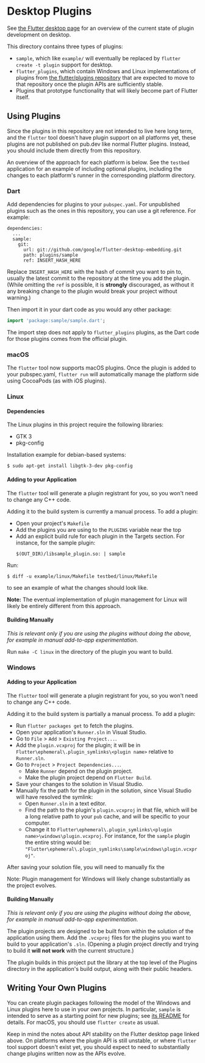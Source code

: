 # Desktop Plugins

See [the Flutter desktop
page](https://github.com/flutter/flutter/wiki/Desktop-shells#plugins)
for an overview of the current state of plugin development on desktop.

This directory contains three types of plugins:
* `sample`, which like `example/` will eventually be replaced by
  `flutter create -t plugin` support for desktop.
* `flutter_plugins`, which contain Windows and Linux implementations of plugins
  from [the flutter/plugins repository](https://github.com/flutter/plugins)
  that are expected to move to that repository once the plugin APIs are
  sufficiently stable.
* Plugins that prototype functionality that will likely become part of
  Flutter itself.

## Using Plugins

Since the plugins in this repository are not intended to live here long term,
and the `flutter` tool doesn't have plugin support on all platforms yet, these
plugins are not published on pub.dev like normal Flutter plugins. Instead, you
should include them directly from this repository.

An overview of the approach for each platform is below. See the `testbed`
application for an example of including optional plugins, including the changes
to each platform's runner in the corresponding platform directory.

### Dart

Add dependencies for plugins to your `pubspec.yaml`. For unpublished plugins
such as the ones in this repository, you can use a git reference. For example:

```
dependencies:
  ...
  sample:
    git:
      url: git://github.com/google/flutter-desktop-embedding.git
      path: plugins/sample
      ref: INSERT_HASH_HERE
```

Replace `INSERT_HASH_HERE` with the hash of commit you want to pin to,
usually the latest commit to the repository at the time you add the plugin.
(While omitting the `ref` is possible, it is **strongly** discouraged, as
without it any breaking change to the plugin would break your project
without warning.)

Then import it in your dart code as you would any other package:
```dart
import 'package:sample/sample.dart';
```

The import step does not apply to `flutter_plugins` plugins, as the
Dart code for those plugins comes from the official plugin.

### macOS

The `flutter` tool now supports macOS plugins. Once the plugin is added to
your pubspec.yaml, `flutter run` will automatically manage the platform side
using CocoaPods (as with iOS plugins).

### Linux

#### Dependencies

The Linux plugins in this project require the following libraries:

* GTK 3
* pkg-config

Installation example for debian-based systems:

```
$ sudo apt-get install libgtk-3-dev pkg-config
```

#### Adding to your Application

The `flutter` tool will generate a plugin registrant for you, so you
won't need to change any C++ code.

Adding it to the build system is currently a manual process. To add a plugin:
- Open your project's `Makefile`
- Add the plugins you are using to the `PLUGINS` variable near the top
- Add an explicit build rule for each plugin in the Targets section. For
  instance, for the sample plugin:
  ```
  $(OUT_DIR)/libsample_plugin.so: | sample
  ```

Run:
```
$ diff -u example/linux/Makefile testbed/linux/Makefile
```
to see an example of what the changes should look like.

**Note:** The eventual implementation of plugin management for Linux will
likely be entirely different from this approach.

#### Building Manually

*This is relevant only if you are using the plugins without doing the above,
for example in manual add-to-app experimentation.*

Run `make -C linux` in the directory of the plugin you want to build.

### Windows

#### Adding to your Application

The `flutter` tool will generate a plugin registrant for you, so you
won't need to change any C++ code.

Adding it to the build system is partially a manual process. To add a plugin:
- Run `flutter packages get` to fetch the plugins.
- Open your application's `Runner.sln` in Visual Studio.
- Go to `File` > `Add` > `Existing Project...`.
- Add the `plugin.vcxproj` for the plugin; it will be in
  `Flutter\ephemeral\.plugin_symlinks\<plugin name>` relative to `Runner.sln`.
- Go to `Project` > `Project Dependencies...`.
  - Make `Runner` depend on the plugin project.
  - Make the plugin project depend on `Flutter Build`.
- Save your changes to the solution in Visual Studio.
- Manually fix the path for the plugin in the solution, since Visual Studio
  will have resolved the symlink:
  - Open `Runner.sln` in a text editor.
  - Find the path to the plugin's `plugin.vcxproj` in that file, which
    will be a long relative path to your `pub` cache, and will be specific to
    your computer.
  - Change it to `Flutter\ephemeral\.plugin_symlinks\<plugin name>\windows\plugin.vcxproj`.
    For instance, for the `sample` plugin the entire string would be:
    `"Flutter\ephemeral\.plugin_symlinks\sample\windows\plugin.vcxproj"`.

After saving your solution file, you will need to manually fix the

Note: Plugin management for Windows will likely change substantially
as the project evolves.

#### Building Manually

*This is relevant only if you are using the plugins without doing the above,
for example in manual add-to-app experimentation.*

The plugin projects are designed to be built from within the solution of
the application using them. Add the `.vcxproj` files for the plugins you want
to build to your application's `.sln`. (Opening a plugin project directly
and trying to build it **will not work** with the current structure.)

The plugin builds in this project put the library at the top level of the
Plugins directory in the application's build output, along with their public
headers.

## Writing Your Own Plugins

You can create plugin packages following the model of the Windows and Linux
plugins here to use in your own projects. In particular, `sample`
is intended to serve as a starting point for new plugins; see
[its README](sample/README.md) for details. For macOS,
you should use `flutter create` as usual.

Keep in mind the notes about API stability on the Flutter desktop page
linked above. On platforms where the plugin API is still unstable, or
where `flutter` tool support doesn't exist yet, you should expect to
need to substantially change plugins written now as the APIs evolve.
